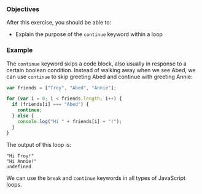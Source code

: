 <!--{ ids:[193], language:'JavaScript', type:'workshop', order: 3, name:'Continue Keyword', description:'And sometimes we're in an on-again-off-again sort of mood...' }-->

### Objectives

After this exercise, you should be able to:

- Explain the purpose of the `continue` keyword within a loop

### Example

The `continue` keyword skips a code block, also usually in response to a certain boolean condition. Instead of walking away when we see Abed, we can use `continue` to skip greeting Abed and continue with greeting Annie:

```js
var friends = ["Troy", "Abed", "Annie"];

for (var i = 0; i < friends.length; i++) {
  if (friends[i] === "Abed") {
    continue;
  } else {
    console.log("Hi " + friends[i] + "!");
  }
}
```

The output of this loop is:

```
"Hi Troy!"
"Hi Annie!"
undefined
```

We can use the `break` and `continue` keywords in all types of JavaScript loops.
